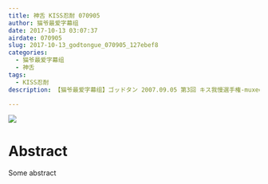 ```yaml
---
title: 神舌 KISS忍耐 070905
author: 猫爷最爱字幕组
date: 2017-10-13 03:07:37
airdate: 070905
slug: 2017-10-13_godtongue_070905_127ebef8
categories:
  - 猫爷最爱字幕组
  - 神舌
tags:
  - KISS忍耐
description: 【猫爷最爱字幕组】ゴッドタン 2007.09.05 第3回 キス我慢選手権-muxed_标清

---
```

![](/img/gakki.jpg)
# Abstract
Some abstract
